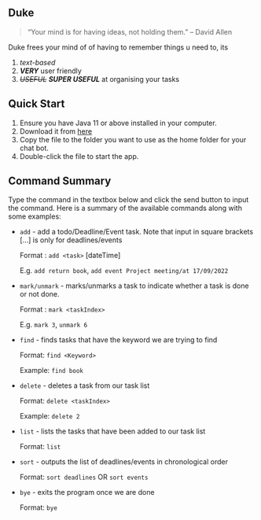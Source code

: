 ## Duke
> “Your mind is for having ideas, not holding them.” – David Allen

Duke frees your mind of  of having to remember things u need to, its
1. *text-based*
2. ***VERY*** user friendly
3. ~~*USEFUL*~~ ***SUPER USEFUL*** at organising your tasks


## Quick Start
1. Ensure you have Java 11 or above installed in your computer.
2. Download it from [here](https://github.com/JordanChua/ip/releases)
3. Copy the file to the folder you want to use as the home folder for your chat bot.
4. Double-click the file to start the app. 

## Command Summary
Type the command in the textbox below and click the send button to input the command.
Here is a summary of the available commands along with some examples:
- `add` - add a todo/Deadline/Event task. Note that input in square brackets [...] is only for deadlines/events <br/>

  Format : `add <task>` [dateTime] <br/>

  E.g. `add return book`, `add event Project meeting/at 17/09/2022`
- `mark/unmark` - marks/unmarks a task to indicate whether a task is done or not done. <br/>

  Format : `mark <taskIndex>` <br/>

  E.g. `mark 3`, `unmark 6`

- `find` - finds tasks that have the keyword we are trying to find <br/>

  Format: `find <Keyword>` <br/>

  Example: `find book`

- `delete` - deletes a task from our task list <br/>

  Format: `delete <taskIndex>` <br/>

  Example: `delete 2`

- `list` - lists the tasks that have been added to our task list <br/>

  Format: `list`

- `sort` - outputs the list of deadlines/events in chronological order <br/>

  Format: `sort deadlines` OR `sort events`

- `bye` - exits the program once we are done <br/>

  Format: `bye`

